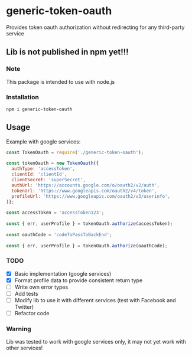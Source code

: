 # generic-token-oauth
Provides token oauth authorization without redirecting for any third-party service

## Lib is not published in npm yet!!!

### Note
This package is intended to use with node.js

### Installation
`npm i generic-token-oauth`

## Usage
Example with google services:
```javascript
const TokenOauth = require('./generic-token-oauth');
  
const tokenOauth = new TokenOauth({
  authType: 'accessToken',
  clientId: 'clientId',
  clientSecret: 'superSecret',
  authUrl: 'https://accounts.google.com/o/oauth2/v2/auth',
  tokenUrl: 'https://www.googleapis.com/oauth2/v4/token',
  profileUrl: 'https://www.googleapis.com/oauth2/v3/userinfo',
)};
  
const accessToken = 'accessToken123';
  
const { err, userProfile } = tokenOauth.authorize(accessToken);
  
const oauthCode = 'codeToPassToBackEnd';
  
const { err, userProfile } = tokenOauth.authorize(oauthCode);
```

### TODO
- [x] Basic implementation (google services)
- [x] Format profile data to provide consistent return type
- [ ] Write own error types
- [ ] Add tests
- [ ] Modify lib to use it with different services (test with Facebook and Twitter)
- [ ] Refactor code

### Warning
Lib was tested to work with google services only, it may not yet work with other services!
